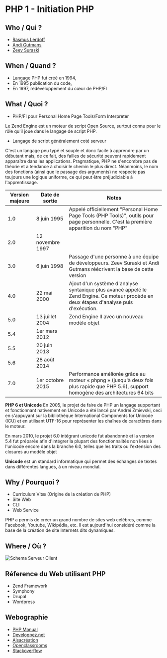 # PHP 1 - Initiation PHP
## Who / Qui ? 

  - [Rasmus Lerdoff](https://fr.wikipedia.org/wiki/Rasmus_Lerdorf)
  - [Andi Gutmans](https://fr.wikipedia.org/wiki/Andi_Gutmans)
  - [Zeev Suraski](https://fr.wikipedia.org/wiki/Zeev_Suraski)

## When / Quand ?
- Langage PHP fut créé en 1994,
- En 1995 publication du code,
- En 1997, redéveloppement du cœur de PHP/FI
 
## What / Quoi ?
- PHP/FI pour Personal Home Page Tools/Form Interpreter

Le Zend Engine est un moteur de script Open Source, surtout connu pour le rôle qu'il joue dans le langage de script PHP.

- Langage de script généralement coté serveur

C'est un langage peu typé et souple et donc facile à apprendre par un débutant mais, de ce fait, des failles de sécurité peuvent rapidement apparaître dans les applications. Pragmatique, PHP ne s'encombre pas de théorie et a tendance à choisir le chemin le plus direct. Néanmoins, le nom des fonctions (ainsi que le passage des arguments) ne respecte pas toujours une logique uniforme, ce qui peut être préjudiciable à l'apprentissage.

| Version majeure | Date de sortie | Notes |
|-----------------|----------------|-------|
| 1.0 | 8 juin 1995 | Appelé officiellement "Personal Home Page Tools (PHP Tools)", outils pour page personnelle. C'est la première apparition du nom "PHP" |
| 2.0 | 12 novembre 1997 |  |
| 3.0 | 6 juin 1998 | Passage d'une personne à une équipe de développeurs. Zeev Suraski et Andi Gutmans réécrivent la base de cette version |
| 4.0 | 22 mai 2000 | Ajout d'un système d'analyse syntaxique plus avancé appelé le Zend Engine. Ce moteur procède en deux étapes d'analyse puis d'exécution. |
| 5.0 | 13 juillet 2004 | Zend Engine II avec un nouveau modèle objet |
| 5.4 | 1er mars 2012 |  |
| 5.5 | 20 juin 2013 |  |
| 5.6 | 28 août 2014 |  |
| 7.0 | 1er octobre 2015 | Performance améliorée grâce au moteur « phpng » (jusqu'à deux fois plus rapide que PHP 5.6), support homogène des architectures 64 bits |

__PHP 6 et Unicode__
En 2005, le projet de faire de PHP un langage supportant et fonctionnant nativement en Unicode a été lancé par Andrei Zmievski, ceci en s'appuyant sur la bibliothèque International Components for Unicode (ICU) et en utilisant UTF-16 pour représenter les chaînes de caractères dans le moteur.

En mars 2010, le projet 6.0 intégrant unicode fut abandonné et la version 5.4 fut préparée afin d'intégrer la plupart des fonctionnalités non liées à l'unicode encore dans la branche 6.0, telles que les traits ou l'extension des closures au modèle objet

__Unicode__ est un standard informatique qui permet des échanges de textes dans différentes langues, à un niveau mondial.

## Why / Pourquoi ? 

- Curriculum Vitæ (Origine de la création de PHP)
- Site Web
- CLI
- Web Service

PHP a permis de créer un grand nombre de sites web célèbres, comme Facebook, Youtube, Wikipédia, etc.
Il est aujourd'hui considéré comme la base de la création de site Internets dits dynamiques.

## Where / Où ?

![Schema Serveur Client]()

## Réference du Web utilisant PHP

- Zend Framework
- Symphony
- Drupal
- Wordpress

## Webographie
- [PHP Manual](https://secure.php.net/manual/fr/index.php)
- [Developpez.net](http://www.developpez.net)
- [Alsacréation](http://www.alsacreations.com)
- [Openclassrooms](https://openclassrooms.com)
- [Stackoverflow](http://stackoverflow.com)
